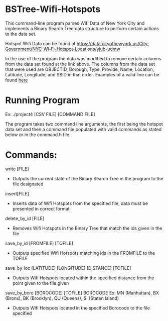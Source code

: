# BSTree-Wifi-Hotspots

This command-line program parses Wifi Data of New York City and implements a Binary Search Tree data structure to perform certain actions to the data set.

Hotspot Wifi Data can be found at https://data.cityofnewyork.us/City-Government/NYC-Wi-Fi-Hotspot-Locations/yjub-udmw

In the use of the program the data was modified to remove certain columns from the data set found at the link above. The columns from the data set that were used are OBJECTID, Borough, Type, Provide, Name, Location, Latitude, Longitude, and SSID in that order. Examples of a valid line can be found [here](hotspots.csv)

# Running Program

Ex: ./project4 [CSV FILE] [COMMAND FILE]

The program takes two command line arguments, the first being the hotspot data set and then a command file populated with valid commands as stated below or in the command.h file.

# Commands:

write [FILE] 
- Outputs the current state of the Binary Search Tree in the program to the file designated

insert[FILE] 
- Inserts data of Wifi Hotspots from the specified file, data must be presented in correct format

delete_by_id [FILE] 
- Removes Wifi Hotspots in the Binary Tree that match the ids given in the file

save_by_id [FROMFILE] [TOFILE] 
- Outputs specified Wifi Hotspots matching ids in the FROMFILE to the TOFILE

save_by_loc [LATITUDE] [LONGITUDE] [DISTANCE] [TOFILE] 
- Outputs Wifi Hotspots located within the specified distance from the point given to the file given

save_by_boro [BOROCODE] [TOFILE]
 BOROCODE Ex: MN (Manhattan), BX (Bronx), BK (Brooklyn), QU (Queens), SI (Staten Island)
- Outputs Wifi Hotspots located in the specified Borocode to the file specified
